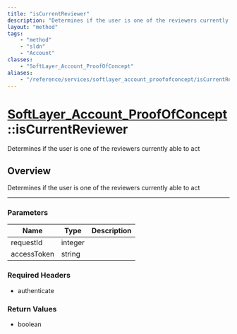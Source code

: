 ```yaml
---
title: "isCurrentReviewer"
description: "Determines if the user is one of the reviewers currently able to act"
layout: "method"
tags:
    - "method"
    - "sldn"
    - "Account"
classes:
    - "SoftLayer_Account_ProofOfConcept"
aliases:
    - "/reference/services/softlayer_account_proofofconcept/isCurrentReviewer"
---
```

# [SoftLayer_Account_ProofOfConcept](/reference/services/SoftLayer_Account_ProofOfConcept)::isCurrentReviewer


Determines if the user is one of the reviewers currently able to act


## Overview 
Determines if the user is one of the reviewers currently able to act 

-----

### Parameters 
|Name | Type | Description |
| --- | --- | --- |
|requestId| integer| |
|accessToken| string| |


### Required Headers
* authenticate


### Return Values
* boolean




